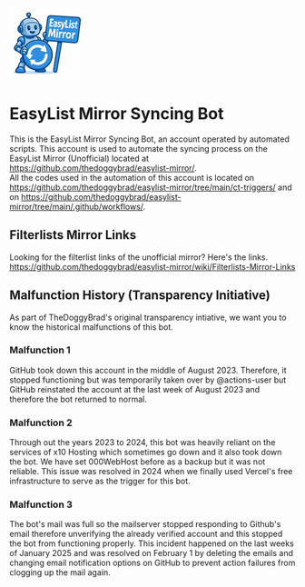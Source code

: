 <img src="New Logo.png" width="128" height="128">

# EasyList Mirror Syncing Bot
This is the EasyList Mirror Syncing Bot, an account operated by automated scripts. This account is used to automate the syncing process on the EasyList Mirror (Unofficial) located at https://github.com/thedoggybrad/easylist-mirror/.
<br>
All the codes used in the automation of this account is located on https://github.com/thedoggybrad/easylist-mirror/tree/main/ct-triggers/ and on https://github.com/thedoggybrad/easylist-mirror/tree/main/.github/workflows/.

## Filterlists Mirror Links
Looking for the filterlist links of the unofficial mirror? Here's the links. <br>
https://github.com/thedoggybrad/easylist-mirror/wiki/Filterlists-Mirror-Links

## Malfunction History (Transparency Initiative)
As part of TheDoggyBrad's original transparency intiative, we want you to know the historical malfunctions of this bot.<br>
### Malfunction 1
GitHub took down this account in the middle of August 2023. Therefore, it stopped functioning but was temporarily taken over by @actions-user but GitHub reinstated the account at the last week of August 2023 and therefore the bot returned to normal.
### Malfunction 2
Through out the years 2023 to 2024, this bot was heavily reliant on the services of x10 Hosting which sometimes go down and it also took down the bot. We have set 000WebHost before as a backup but it was not reliable. This issue was resolved in 2024 when we finally used Vercel's free infrastructure to serve as the trigger for this bot.
### Malfunction 3
The bot's mail was full so the mailserver stopped responding to Github's email therefore unverifying the already verified account and this stopped the bot from functioning properly. This incident happened on the last weeks of January 2025 and was resolved on February 1 by deleting the emails and changing email notification options on GitHub to prevent action failures from clogging up the mail again.

